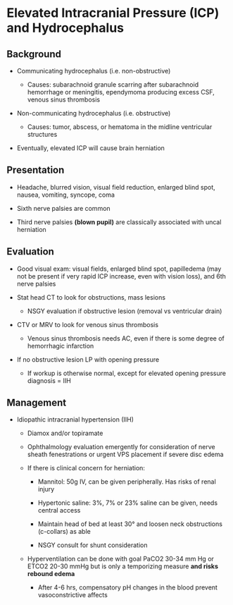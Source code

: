 # Elevated Intracranial Pressure (ICP) and Hydrocephalus

## Background

- Communicating hydrocephalus (i.e. non-obstructive)

    - Causes: subarachnoid granule scarring after subarachnoid hemorrhage
        or meningitis, ependymoma producing excess CSF, venous sinus
        thrombosis

- Non-communicating hydrocephalus (i.e. obstructive)

    - Causes: tumor, abscess, or hematoma in the midline ventricular
        structures

- Eventually, elevated ICP will cause brain herniation

## Presentation

- Headache, blurred vision, visual field reduction, enlarged blind
    spot, nausea, vomiting, syncope, coma

- Sixth nerve palsies are common

- Third nerve palsies **(blown pupil)** are classically associated
    with uncal herniation

## Evaluation

- Good visual exam: visual fields, enlarged blind spot, papilledema
    (may not be present if very rapid ICP increase, even with vision
    loss), and 6th nerve palsies

- Stat head CT to look for obstructions, mass lesions

    - NSGY evaluation if obstructive lesion (removal vs ventricular drain)

- CTV or MRV to look for venous sinus thrombosis

    - Venous sinus thrombosis needs AC, even if there is some degree of
        hemorrhagic infarction

- If no obstructive lesion LP with opening pressure

    - If workup is otherwise normal, except for elevated opening pressure
        diagnosis = IIH

## Management

- Idiopathic intracranial hypertension (IIH)

    - Diamox and/or topiramate

    - Ophthalmology evaluation emergently for consideration of nerve
        sheath fenestrations or urgent VPS placement if severe disc edema

    - If there is clinical concern for herniation:

        - Mannitol: 50g IV, can be given peripherally. Has risks of renal
            injury

        - Hypertonic saline: 3%, 7% or 23% saline can be given, needs
            central access

        - Maintain head of bed at least 30° and loosen neck obstructions
            (c-collars) as able

        - NSGY consult for shunt consideration

    - Hyperventilation can be done with goal PaCO2 30-34 mm Hg or ETCO2
        20-30 mmHg but is only a temporizing measure **and risks rebound
        edema**

        - After 4-6 hrs, compensatory pH changes in the blood prevent
            vasoconstrictive affects
